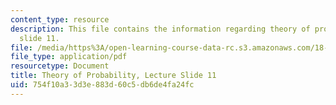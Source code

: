 ```yaml
---
content_type: resource
description: This file contains the information regarding theory of probability, lecture
  slide 11.
file: /media/https%3A/open-learning-course-data-rc.s3.amazonaws.com/18-175-theory-of-probability-spring-2014/754f10a33d3e883d60c5db6de4fa24fc_MIT18_175S14_Lecture11.pdf
file_type: application/pdf
resourcetype: Document
title: Theory of Probability, Lecture Slide 11
uid: 754f10a3-3d3e-883d-60c5-db6de4fa24fc
---
```

